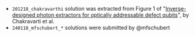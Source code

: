 - `201218_chakravarthi` solution was extracted from Figure 1 of "[Inverse-designed photon extractors for optically addressable defect qubits](https://opg.optica.org/optica/fulltext.cfm?uri=optica-7-12-1805&id=444947)", by Chakravarti et al.
- `240118_mfschubert_*` solutions were submitted by @mfschubert
